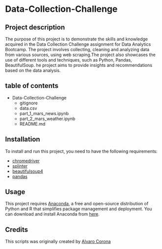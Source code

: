 # Data-Collection-Challenge
## Project description
The purpose of this project is to demonstrate the skills and knowledge acquired in the Data Collection Challenge assignment for Data Analytics Bootcamp. The project involves collecting, cleaning and analyzing data from various sources, using web scraping.The project also showcases the use of different tools and techniques, such as Python, Pandas, BeautifulSoup. he project aims to provide insights and recommendations based on the data analysis.
## table of contents 
* Data-Collection-Challenge
    * gitignore
    * data.csv
    * part_1_mars_news.ipynb
    * part_2_mars_weather.ipynb
    * README.md
## Installation 
To install and run this project, you need to have the following requirements:

- [chromedriver](https://chromedriver.chromium.org/downloads)
- [splinter](https://splinter.readthedocs.io/en/latest/install.html)
- [beautifulsoup4](https://www.crummy.com/software/BeautifulSoup/bs4/doc/#installing-beautiful-soup)
- [pandas](https://pandas.pydata.org/pandas-docs/stable/getting_started/install.html)

## Usage
This project requires [Anaconda](https://www.anaconda.com/products/individual), a free and open-source distribution of Python and R that simplifies package management and deployment. You can download and install Anaconda from [here](https://www.anaconda.com/products/individual#Downloads).
## Credits 
This scripts was originally created by [Alvaro Corona](https://github.com/AlTesla)